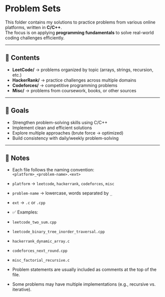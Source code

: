 # Problem Sets  

This folder contains my solutions to practice problems from various online platforms, written in **C/C++**.  
The focus is on applying **programming fundamentals** to solve real-world coding challenges efficiently.  

---

## 📂 Contents  
- **LeetCode/** → problems organized by topic (arrays, strings, recursion, etc.)  
- **HackerRank/** → practice challenges across multiple domains  
- **Codeforces/** → competitive programming problems  
- **Misc/** → problems from coursework, books, or other sources  

---

## 🎯 Goals  
- Strengthen problem-solving skills using C/C++  
- Implement clean and efficient solutions  
- Explore multiple approaches (brute force → optimized)  
- Build consistency with daily/weekly problem-solving  

---

## 📝 Notes  
- Each file follows the naming convention:  
`<platform>_<problem-name>.<ext>`
- `platform` → `leetcode`, `hackerrank`, `codeforces`, `misc`  
- `problem-name` → lowercase, words separated by `_`  
- `ext` → `.c` or `.cpp`  

- ✅ Examples:  
- `leetcode_two_sum.cpp`  
- `leetcode_binary_tree_inorder_traversal.cpp`  
- `hackerrank_dynamic_array.c`  
- `codeforces_next_round.cpp`  
- `misc_factorial_recursive.c`  

- Problem statements are usually included as comments at the top of the file.  
- Some problems may have multiple implementations (e.g., recursive vs. iterative).  

